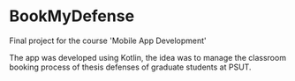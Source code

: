 # BookMyDefense
Final project for the course 'Mobile App Development'

The app was developed using Kotlin, the idea was to manage the classroom booking 
process of thesis defenses of graduate students at PSUT.
